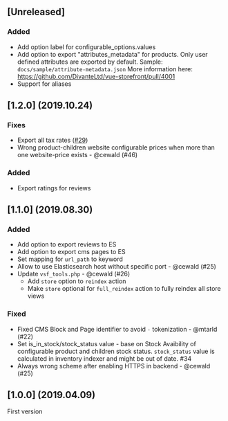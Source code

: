 ## [Unreleased]

### Added
- Add option label for configurable_options.values
- Add option to export "attributes_metadata" for products. Only user defined attributes are exported by default.
Sample: `docs/sample/attribute-metadata.json`
More information here:  https://github.com/DivanteLtd/vue-storefront/pull/4001
- Support for aliases

## [1.2.0] (2019.10.24)

### Fixes 
- Export all tax rates ([#29](https://github.com/DivanteLtd/magento1-vsbridge-indexer/issues/29))
- Wrong product-children website configurable prices when more than one website-price exists - @cewald (#46)

### Added
- Export ratings for reviews

## [1.1.0] (2019.08.30)

### Added
- Add option to export reviews to ES
- Add option to export cms pages to ES
- Set mapping for `url_path` to keyword
- Allow to use Elasticsearch host without specific port - @cewald (#25)
- Update `vsf_tools.php` - @cewald (#26)
  - Add `store` option to `reindex` action
  - Make `store` optional for `full_reindex` action to fully reindex all store views

### Fixed
- Fixed CMS Block and Page identifier to avoid `-` tokenization - @mtarld (#22)
- Set is_in_stock/stock_status value - base on Stock Avaibility of configurable product and children stock status. `stock_status` value is calculated in inventory indexer and might be out of date. #34
- Always wrong scheme after enabling HTTPS in backend - @cewald (#25)

## [1.0.0] (2019.04.09)
First version
